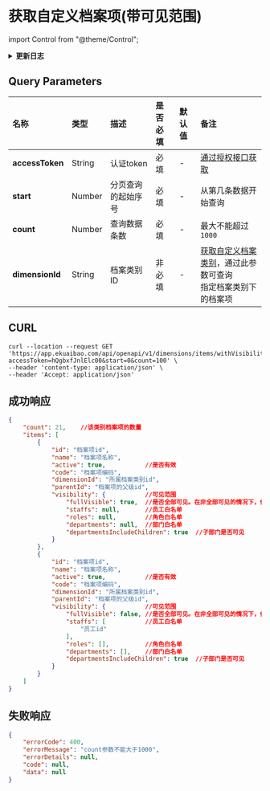 # 获取自定义档案项(带可见范围)

import Control from "@theme/Control";

<Control
method="GET"
url="/api/openapi/v1/dimensions/items/withVisibility"
/>

<details>
  <summary><b>更新日志</b></summary>
  <div>
    <a href="https://docs.ekuaibao.com/docs/open-api/notice/update-log" target="_blank"><b>0.7.136</b></a> -> 🆕 新增了支持按 <b>dimensionId</b>（档案类别ID）参数过滤数据。<br/>
  </div>
</details>

## Query Parameters

| 名称 | 类型 | 描述 | 是否必填 | 默认值 | 备注 |
| :--- | :--- | :--- | :--- |:--- | :--- |
| **accessToken** | String  | 认证token	     | 必填  | - | [通过授权接口获取](/docs/open-api/getting-started/auth) |
| **start**       | Number  | 分页查询的起始序号 | 必填  | - | 从第几条数据开始查询 |
| **count**       | Number  | 查询数据条数      | 必填  | - | 最大不能超过 `1000` | 
| **dimensionId** | String  | 档案类别ID       | 非必填 | - | [获取自定义档案类别](/docs/open-api/dimensions/get-dimensions)，通过此参数可查询<br/>指定档案类别下的档案项 |

## CURL
```shell
curl --location --request GET 'https://app.ekuaibao.com/api/openapi/v1/dimensions/items/withVisibility?accessToken=hQgbxfJnlElc00&start=0&count=100' \
--header 'content-type: application/json' \
--header 'Accept: application/json'
```

## 成功响应
```json
{
    "count": 21,    //该类别档案项的数量
    "items": [
        {
            "id": "档案项id", 
            "name": "档案项名称", 
            "active": true,           //是否有效
            "code": "档案项编码", 
            "dimensionId": "所属档案类别id", 
            "parentId": "档案项的父级id",
            "visibility": {           //可见范围
                "fullVisible": true,  //是否全部可见。在非全部可见的情况下，仅白名单内的员工可见。
                "staffs": null,       //员工白名单
                "roles": null,        //角色白名单
                "departments": null,  //部门白名单
                "departmentsIncludeChildren": true  //子部门是否可见
            }
        },
        {
            "id": "档案项id",
            "name": "档案项名称",
            "active": true,           //是否有效
            "code": "档案项编码",
            "dimensionId": "所属档案类别id",
            "parentId": "档案项的父级id",
            "visibility": {           //可见范围
                "fullVisible": false, //是否全部可见。在非全部可见的情况下，仅白名单内的员工可见。
                "staffs": [           //员工白名单
                    "员工id"
                ],
                "roles": [],          //角色白名单
                "departments": [],    //部门白名单
                "departmentsIncludeChildren": true  //子部门是否可见
            }
        }
    ]
}
```

## 失败响应
```json
{
    "errorCode": 400,
    "errorMessage": "count参数不能大于1000",
    "errorDetails": null,
    "code": null,
    "data": null
}
```